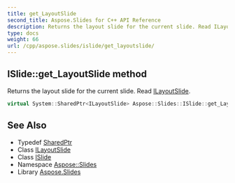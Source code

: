 ```yaml
---
title: get_LayoutSlide
second_title: Aspose.Slides for C++ API Reference
description: Returns the layout slide for the current slide. Read ILayoutSlide.
type: docs
weight: 66
url: /cpp/aspose.slides/islide/get_layoutslide/
---
```

## ISlide::get_LayoutSlide method


Returns the layout slide for the current slide. Read [ILayoutSlide](../../ilayoutslide/).

```cpp
virtual System::SharedPtr<ILayoutSlide> Aspose::Slides::ISlide::get_LayoutSlide()=0
```

## See Also

* Typedef [SharedPtr](../../../system/sharedptr/)
* Class [ILayoutSlide](../../ilayoutslide/)
* Class [ISlide](../)
* Namespace [Aspose::Slides](../../)
* Library [Aspose.Slides](../../../)

